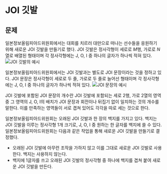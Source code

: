 # JOI 깃발
## 문제
일본정보올림피아드위원회에서는 대회를 치르러 대만으로 떠나는 선수들을 응원하기 위해 새로운 JOI 깃발을 만들기로 했다.
JOI 깃발은 정사각형이 세로로 $M$행, 가로로 $N$열로 배열된 형태이며 각 정사각형에는 J, O, I 중 하나의 글자가 하나씩 적혀 있다.
![JOI 깃발의 예시](https://onlinejudgeimages.s3-ap-northeast-1.amazonaws.com/upload/images3/joi1.png "JOI 깃발의 예시")

일본정보올림피아드위원회에서는 JOI 깃발과는 별도로 JOI 문장이라는 것을 정하고 있다.
JOI 문장은 정사각형이 세로로 두 줄, 가로로 두 줄로 늘어선 형태이며 각 정사각형에는 J, O, I 중 하나의 글자가 하나씩 적혀 있다.
![JOI 문장의 예시](https://onlinejudgeimages.s3-ap-northeast-1.amazonaws.com/upload/images3/joi2.png "JOI 문장의 예시")

JOI 깃발에 포함된 JOI 문장의 개수란 JOI 깃발에 포함되는 세로 2행, 가로 2열의 영역 중 그 영역의 J, O, I의 배치가 JOI 문장과 회전이나 뒤집기 없이 일치하는 것의 개수를 말한다.
이를 만족하는 영역들이 서로 겹쳐 있어도 각각을 따로 세는 것으로 한다.

일본정보올림피아드위원회는 오래된 JOI 깃발과 한 장의 백지를 가지고 있다.
백지는 JOI 깃발을 이루는 정사각형 1개 크기로, J, O, I 중 원하는 한 글자를 백지에 쓸 수 있다.
일본정보올림피아드위원회는 다음과 같은 작업을 통해 새로운 JOI 깃발을 만들기로 결정했다.
+ 오래된 JOI 깃발에 아무런 조작을 가하지 않고 이를 그대로 새로운 JOI 깃발로 사용한다. 백지는 사용하지 않는다.
+ 백지에 1글자를 쓰고 오래된 JOI 깃발의 정사각형 중 하나에 백지를 겹쳐 붙여 새로운 JOI 깃발을 만든다.
